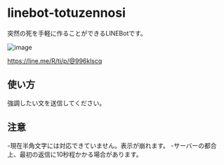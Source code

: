 # linebot-totuzennosi
突然の死を手軽に作ることができるLINEBotです。

![image](https://user-images.githubusercontent.com/44780846/81030955-a1a70300-8ec5-11ea-81bc-b2a2bb59e0dc.png)

https://line.me/R/ti/p/@996klscq

## 使い方
強調したい文を送信してください。

## 注意
-現在半角文字には対応できていません。表示が崩れます。
-サーバーの都合上、最初の返信に10秒程かかる場合があります。
